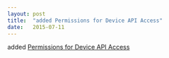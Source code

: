 ```yaml
---
layout: post
title:  "added Permissions for Device API Access"
date:   2015-07-11
---
```


added <a href="http://www.w3.org/TR/api-perms">Permissions for Device API Access</a>


